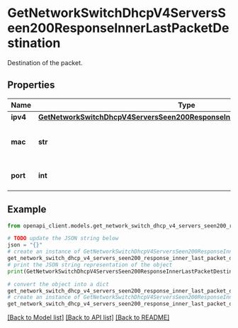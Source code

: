 # GetNetworkSwitchDhcpV4ServersSeen200ResponseInnerLastPacketDestination

Destination of the packet.

## Properties

Name | Type | Description | Notes
------------ | ------------- | ------------- | -------------
**ipv4** | [**GetNetworkSwitchDhcpV4ServersSeen200ResponseInnerLastPacketDestinationIpv4**](GetNetworkSwitchDhcpV4ServersSeen200ResponseInnerLastPacketDestinationIpv4.md) |  | [optional] 
**mac** | **str** | Destination mac address of the packet. | [optional] 
**port** | **int** | Destination port of the packet. | [optional] 

## Example

```python
from openapi_client.models.get_network_switch_dhcp_v4_servers_seen200_response_inner_last_packet_destination import GetNetworkSwitchDhcpV4ServersSeen200ResponseInnerLastPacketDestination

# TODO update the JSON string below
json = "{}"
# create an instance of GetNetworkSwitchDhcpV4ServersSeen200ResponseInnerLastPacketDestination from a JSON string
get_network_switch_dhcp_v4_servers_seen200_response_inner_last_packet_destination_instance = GetNetworkSwitchDhcpV4ServersSeen200ResponseInnerLastPacketDestination.from_json(json)
# print the JSON string representation of the object
print(GetNetworkSwitchDhcpV4ServersSeen200ResponseInnerLastPacketDestination.to_json())

# convert the object into a dict
get_network_switch_dhcp_v4_servers_seen200_response_inner_last_packet_destination_dict = get_network_switch_dhcp_v4_servers_seen200_response_inner_last_packet_destination_instance.to_dict()
# create an instance of GetNetworkSwitchDhcpV4ServersSeen200ResponseInnerLastPacketDestination from a dict
get_network_switch_dhcp_v4_servers_seen200_response_inner_last_packet_destination_from_dict = GetNetworkSwitchDhcpV4ServersSeen200ResponseInnerLastPacketDestination.from_dict(get_network_switch_dhcp_v4_servers_seen200_response_inner_last_packet_destination_dict)
```
[[Back to Model list]](../README.md#documentation-for-models) [[Back to API list]](../README.md#documentation-for-api-endpoints) [[Back to README]](../README.md)


